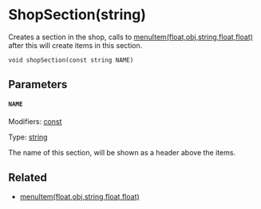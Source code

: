 

# ShopSection(string)

Creates a section in the shop, calls to [menuItem(float,obj,string,float,float)](/MdDocs/Functions/Game/MenuItem.float.obj.string.float.float.md) after this will create items in this section.

```
void shopSection(const string NAME)
```

## Parameters

#### `NAME`
Modifiers: [const](/MdDocs/Modifiers/Constant.md)

Type: [string](/MdDocs/Types/String.md)

The name of this section, will be shown as a header above the items.

## Related

 - [menuItem(float,obj,string,float,float)](/MdDocs/Functions/Game/MenuItem.float.obj.string.float.float.md)


